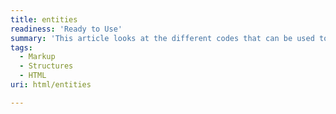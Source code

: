 ```yaml
---
title: entities
readiness: 'Ready to Use'
summary: 'This article looks at the different codes that can be used to represent text characters when there is a need to escape them. Included is a list containing several characters and their codes.'
tags:
  - Markup
  - Structures
  - HTML
uri: html/entities

---
```

